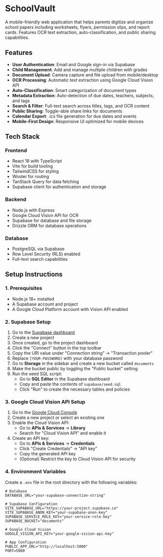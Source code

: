 # SchoolVault

A mobile-friendly web application that helps parents digitize and organize school papers including worksheets, flyers, permission slips, and report cards. Features OCR text extraction, auto-classification, and public sharing capabilities.

## Features

- **User Authentication**: Email and Google sign-in via Supabase
- **Child Management**: Add and manage multiple children with grades
- **Document Upload**: Camera capture and file upload from mobile/desktop
- **OCR Processing**: Automatic text extraction using Google Cloud Vision API
- **Auto-Classification**: Smart categorization of document types
- **Metadata Extraction**: Auto-detection of due dates, teachers, subjects, and tags
- **Search & Filter**: Full-text search across titles, tags, and OCR content
- **Public Sharing**: Toggle-able share links for documents
- **Calendar Export**: .ics file generation for due dates and events
- **Mobile-First Design**: Responsive UI optimized for mobile devices

## Tech Stack

### Frontend
- React 18 with TypeScript
- Vite for build tooling
- TailwindCSS for styling
- Wouter for routing
- TanStack Query for data fetching
- Supabase client for authentication and storage

### Backend
- Node.js with Express
- Google Cloud Vision API for OCR
- Supabase for database and file storage
- Drizzle ORM for database operations

### Database
- PostgreSQL via Supabase
- Row Level Security (RLS) enabled
- Full-text search capabilities

## Setup Instructions

### 1. Prerequisites

- Node.js 18+ installed
- A Supabase account and project
- A Google Cloud Platform account with Vision API enabled

### 2. Supabase Setup

1. Go to the [Supabase dashboard](https://supabase.com/dashboard/projects)
2. Create a new project
3. Once created, go to the project dashboard
4. Click the "Connect" button in the top toolbar
5. Copy the URI value under "Connection string" → "Transaction pooler"
6. Replace `[YOUR-PASSWORD]` with your database password
7. Go to **Storage** in the sidebar and create a new bucket called `documents`
8. Make the bucket public by toggling the "Public bucket" setting
9. Run the seed SQL script:
   - Go to **SQL Editor** in the Supabase dashboard
   - Copy and paste the contents of `supabase/seed.sql`
   - Click "Run" to create the necessary tables and policies

### 3. Google Cloud Vision API Setup

1. Go to the [Google Cloud Console](https://console.cloud.google.com/)
2. Create a new project or select an existing one
3. Enable the Cloud Vision API:
   - Go to **APIs & Services** → **Library**
   - Search for "Cloud Vision API" and enable it
4. Create an API key:
   - Go to **APIs & Services** → **Credentials**
   - Click "Create Credentials" → "API key"
   - Copy the generated API key
   - (Optional) Restrict the key to Cloud Vision API for security

### 4. Environment Variables

Create a `.env` file in the root directory with the following variables:

```env
# Database
DATABASE_URL="your-supabase-connection-string"

# Supabase Configuration
VITE_SUPABASE_URL="https://your-project.supabase.co"
VITE_SUPABASE_ANON_KEY="your-supabase-anon-key"
SUPABASE_SERVICE_ROLE_KEY="your-service-role-key"
SUPABASE_BUCKET="documents"

# Google Cloud Vision
GOOGLE_VISION_API_KEY="your-google-vision-api-key"

# App Configuration
PUBLIC_APP_URL="http://localhost:5000"
PORT=5000
